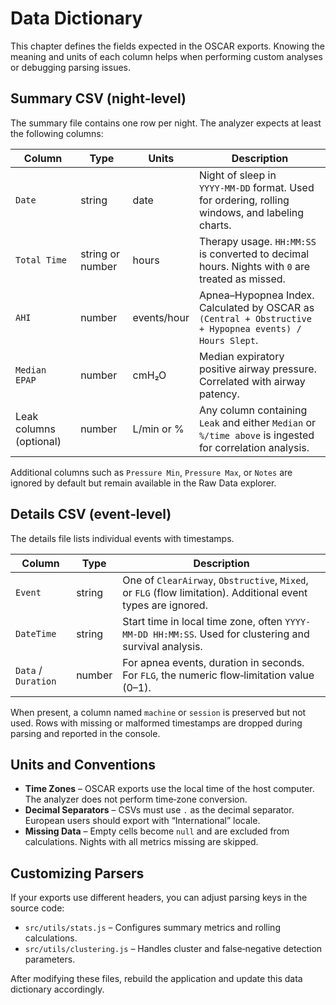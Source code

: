 # Data Dictionary

This chapter defines the fields expected in the OSCAR exports.  Knowing the meaning and units of each column helps when performing custom analyses or debugging parsing issues.

## Summary CSV (night‑level)
The summary file contains one row per night.  The analyzer expects at least the following columns:

| Column | Type | Units | Description |
| ------ | ---- | ----- | ----------- |
| `Date` | string | date | Night of sleep in `YYYY‑MM‑DD` format.  Used for ordering, rolling windows, and labeling charts. |
| `Total Time` | string or number | hours | Therapy usage.  `HH:MM:SS` is converted to decimal hours.  Nights with `0` are treated as missed. |
| `AHI` | number | events/hour | Apnea–Hypopnea Index.  Calculated by OSCAR as `(Central + Obstructive + Hypopnea events) / Hours Slept`. |
| `Median EPAP` | number | cmH₂O | Median expiratory positive airway pressure.  Correlated with airway patency. |
| Leak columns (optional) | number | L/min or % | Any column containing `Leak` and either `Median` or `%/time above` is ingested for correlation analysis. |

Additional columns such as `Pressure Min`, `Pressure Max`, or `Notes` are ignored by default but remain available in the Raw Data explorer.

## Details CSV (event‑level)
The details file lists individual events with timestamps.

| Column | Type | Description |
| ------ | ---- | ----------- |
| `Event` | string | One of `ClearAirway`, `Obstructive`, `Mixed`, or `FLG` (flow limitation).  Additional event types are ignored. |
| `DateTime` | string | Start time in local time zone, often `YYYY-MM-DD HH:MM:SS`.  Used for clustering and survival analysis. |
| `Data` / `Duration` | number | For apnea events, duration in seconds.  For `FLG`, the numeric flow‑limitation value (0–1). |

When present, a column named `machine` or `session` is preserved but not used.  Rows with missing or malformed timestamps are dropped during parsing and reported in the console.

## Units and Conventions
- **Time Zones** – OSCAR exports use the local time of the host computer.  The analyzer does not perform time‑zone conversion.
- **Decimal Separators** – CSVs must use `.` as the decimal separator.  European users should export with “International” locale.
- **Missing Data** – Empty cells become `null` and are excluded from calculations.  Nights with all metrics missing are skipped.

## Customizing Parsers
If your exports use different headers, you can adjust parsing keys in the source code:

- `src/utils/stats.js` – Configures summary metrics and rolling calculations.
- `src/utils/clustering.js` – Handles cluster and false‑negative detection parameters.

After modifying these files, rebuild the application and update this data dictionary accordingly.
